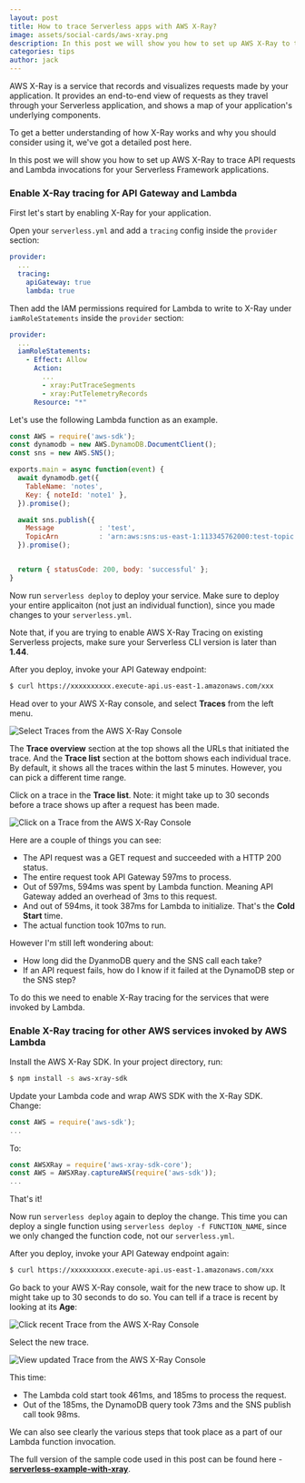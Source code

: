```yaml
---
layout: post
title: How to trace Serverless apps with AWS X-Ray?
image: assets/social-cards/aws-xray.png
description: In this post we will show you how to set up AWS X-Ray to trace API requests and Lambda invocations for your Serverless Framework applications.
categories: tips
author: jack
---
```



AWS X-Ray is a service that records and visualizes requests made by your application. It provides an end-to-end view of requests as they travel through your Serverless application, and shows a map of your application's underlying components.

To get a better understanding of how X-Ray works and why you should consider using it, we've got a detailed post here.

In this post we will show you how to set up AWS X-Ray to trace API requests and Lambda invocations for your Serverless Framework applications.


### Enable X-Ray tracing for API Gateway and Lambda

First let's start by enabling X-Ray for your application.

Open your `serverless.yml` and add a `tracing` config inside the `provider` section:

``` yaml
provider:
  ...
  tracing:
    apiGateway: true
    lambda: true
```

Then add the IAM permissions required for Lambda to write to X-Ray under `iamRoleStatements` inside the `provider` section:

``` yaml
provider:
  ...
  iamRoleStatements:
    - Effect: Allow
      Action:
        ...
        - xray:PutTraceSegments
        - xray:PutTelemetryRecords
      Resource: "*"
```

Let's use the following Lambda function as an example.

``` javascript
const AWS = require('aws-sdk');
const dynamodb = new AWS.DynamoDB.DocumentClient();
const sns = new AWS.SNS();

exports.main = async function(event) {
  await dynamodb.get({
    TableName: 'notes',
    Key: { noteId: 'note1' },
  }).promise();

  await sns.publish({
    Message           : 'test',
    TopicArn          : 'arn:aws:sns:us-east-1:113345762000:test-topic',
  }).promise();


  return { statusCode: 200, body: 'successful' };
}
```

Now run `serverless deploy` to deploy your service. Make sure to deploy your entire applicaiton (not just an individual function), since you made changes to your `serverless.yml`.

Note that, if you are trying to enable AWS X-Ray Tracing on existing Serverless projects, make sure your Serverless CLI version is later than **1.44**.

After you deploy, invoke your API Gateway endpoint:

``` bash
$ curl https://xxxxxxxxxx.execute-api.us-east-1.amazonaws.com/xxx
```

Head over to your AWS X-Ray console, and select **Traces** from the left menu.

![Select Traces from the AWS X-Ray Console](/assets/blog/how-to-trace-serverless-apps-with-aws-x-ray/select-traces-from-the-aws-x-ray-console.png)

The **Trace overview** section at the top shows all the URLs that initiated the trace. And the **Trace list** section at the bottom shows each individual trace. By default, it shows all the traces within the last 5 minutes. However, you can pick a different time range.

Click on a trace in the **Trace list**. Note: it might take up to 30 seconds before a trace shows up after a request has been made.

![Click on a Trace from the AWS X-Ray Console](/assets/blog/how-to-trace-serverless-apps-with-aws-x-ray/click-on-a-trace-from-the-aws-x-ray-console.png)

Here are a couple of things you can see:

- The API request was a GET request and succeeded with a HTTP 200 status.
- The entire request took API Gateway 597ms to process.
- Out of 597ms, 594ms was spent by Lambda function. Meaning API Gateway added an overhead of 3ms to this request.
- And out of 594ms, it took 387ms for Lambda to initialize. That's the **Cold Start** time.
- The actual function took 107ms to run.

However I'm still left wondering about:

- How long did the DyanmoDB query and the SNS call each take?
- If an API request fails, how do I know if it failed at the DynamoDB step or the SNS step? 

To do this we need to enable X-Ray tracing for the services that were invoked by Lambda.


### Enable X-Ray tracing for other AWS services invoked by AWS Lambda

Install the AWS X-Ray SDK. In your project directory, run:

``` bash
$ npm install -s aws-xray-sdk
```

Update your Lambda code and wrap AWS SDK with the X-Ray SDK. Change:

``` javascript
const AWS = require('aws-sdk');
...
```

To:

``` javascript
const AWSXRay = require('aws-xray-sdk-core');
const AWS = AWSXRay.captureAWS(require('aws-sdk'));
...
```

That's it!

Now run `serverless deploy` again to deploy the change. This time you can deploy a single function using `serverless deploy -f FUNCTION_NAME`, since we only changed the function code, not our `serverless.yml`.

After you deploy, invoke your API Gateway endpoint again:

``` bash
$ curl https://xxxxxxxxxx.execute-api.us-east-1.amazonaws.com/xxx
```

Go back to your AWS X-Ray console, wait for the new trace to show up. It might take up to 30 seconds to do so. You can tell if a trace is recent by looking at its **Age**:

![Click recent Trace from the AWS X-Ray Console](/assets/blog/how-to-trace-serverless-apps-with-aws-x-ray/click-recent-trace-from-the-aws-x-ray-console.png)

Select the new trace.

![View updated Trace from the AWS X-Ray Console](/assets/blog/how-to-trace-serverless-apps-with-aws-x-ray/view-updated-trace-from-the-aws-x-ray-console.png)

This time:
- The Lambda cold start took 461ms, and 185ms to process the request.
- Out of the 185ms, the DynamoDB query took 73ms and the SNS publish call took 98ms.

We can also see clearly the various steps that took place as a part of our Lambda function invocation.


The full version of the sample code used in this post can be found here - [**serverless-example-with-xray**](https://github.com/seed-run/serverless-example-with-xray).
